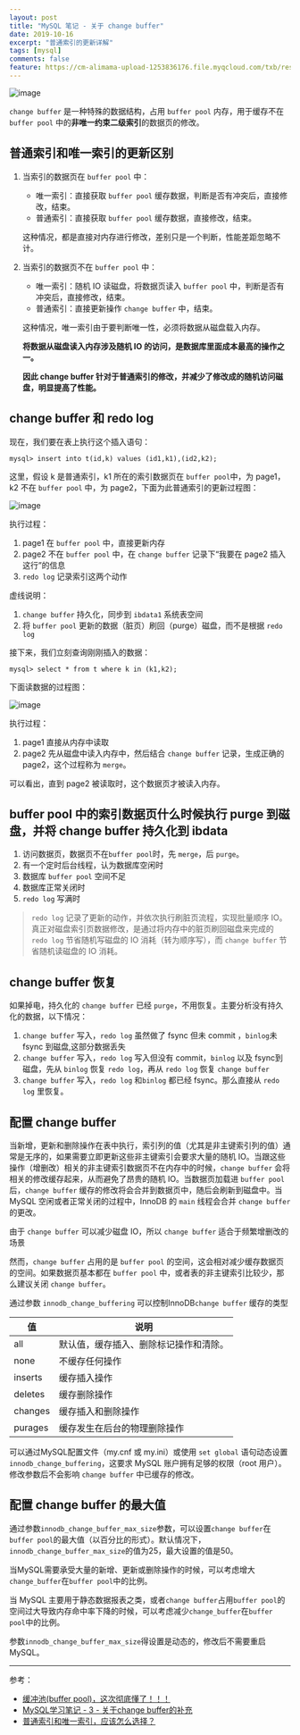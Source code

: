 ```yaml
---
layout: post
title: "MySQL 笔记 - 关于 change buffer"
date: 2019-10-16
excerpt: "普通索引的更新详解"
tags: [mysql]
comments: false
feature: https://cm-alimama-upload-1253836176.file.myqcloud.com/txb/resource/156767337013.png
---
```


![image](http://img.qingtingip.com/crawler/article/201971/dc70a3ac18bca10b9d3695664384367b)

``change buffer`` 是一种特殊的数据结构，占用 ``buffer pool`` 内存，用于缓存不在 ``buffer pool`` 中的**非唯一约束二级索引**的数据页的修改。

## 普通索引和唯一索引的更新区别

1. 当索引的数据页在 ``buffer pool`` 中：
    - 唯一索引：直接获取 ``buffer pool`` 缓存数据，判断是否有冲突后，直接修改，结束。
    - 普通索引：直接获取 ``buffer pool`` 缓存数据，直接修改，结束。

    这种情况，都是直接对内存进行修改，差别只是一个判断，性能差距忽略不计。

2. 当索引的数据页不在 ``buffer pool`` 中：
    - 唯一索引：随机 IO 读磁盘，将数据页读入 ``buffer pool`` 中，判断是否有冲突后，直接修改，结束。
    - 普通索引：直接更新操作 ``change buffer`` 中，结束。

    这种情况，唯一索引由于要判断唯一性，必须将数据从磁盘载入内存。

    **将数据从磁盘读入内存涉及随机 IO 的访问，是数据库里面成本最高的操作之一。**

    **因此 change buffer 针对于普通索引的修改，并减少了修改成的随机访问磁盘，明显提高了性能。**

## change buffer 和 redo log

现在，我们要在表上执行这个插入语句：
```
mysql> insert into t(id,k) values (id1,k1),(id2,k2);
```
这里，假设 k 是普通索引，k1 所在的索引数据页在 ``buffer pool``中，为 page1，k2 不在 ``buffer pool`` 中，为 page2，下面为此普通索引的更新过程图：

![image](https://static001.geekbang.org/resource/image/98/a3/980a2b786f0ea7adabef2e64fb4c4ca3.png)

执行过程：
1. page1 在 ``buffer pool`` 中，直接更新内存
2. page2 不在 ``buffer pool`` 中，在 ``change buffer`` 记录下“我要在 page2 插入这行”的信息
3. ``redo log`` 记录索引这两个动作

虚线说明：
1. ``change buffer`` 持久化，同步到 ``ibdata1`` 系统表空间
2. 将 ``buffer pool`` 更新的数据（脏页）刷回（purge）磁盘，而不是根据 ``redo log``

接下来，我们立刻查询刚刚插入的数据：
```
mysql> select * from t where k in (k1,k2);
```
下面读数据的过程图：

![image](https://static001.geekbang.org/resource/image/6d/8e/6dc743577af1dbcbb8550bddbfc5f98e.png)

执行过程：
1. page1 直接从内存中读取
2. page2 先从磁盘中读入内存中，然后结合 ``change buffer`` 记录，生成正确的 page2，这个过程称为 ``merge``。

可以看出，直到 page2 被读取时，这个数据页才被读入内存。

## buffer pool 中的索引数据页什么时候执行 purge 到磁盘，并将 change buffer 持久化到 ibdata

1. 访问数据页，数据页不在``buffer pool``时，先 ``merge``，后 ``purge``。
2. 有一个定时后台线程，认为数据库空闲时
3. 数据库 ``buffer pool`` 空间不足
4. 数据库正常关闭时
5. ``redo log`` 写满时

> ``redo log`` 记录了更新的动作，并依次执行刷脏页流程，实现批量顺序 IO。
>真正对磁盘索引页数据修改，是通过将内存中的脏页刷回磁盘来完成的
> ``redo log`` 节省随机写磁盘的 IO 消耗（转为顺序写），而 ``change buffer`` 节省随机读磁盘的 IO 消耗。

## change buffer 恢复

如果掉电，持久化的 ``change buffer`` 已经 ``purge``，不用恢复。主要分析没有持久化的数据，以下情况：

1. ``change buffer`` 写入，``redo log`` 虽然做了 fsync 但未 commit ，``binlog``未 fsync 到磁盘,这部分数据丢失
2. ``change buffer`` 写入，``redo log`` 写入但没有 commit，``binlog`` 以及 fsync到磁盘，先从 ``binlog`` 恢复 ``redo log``，再从 ``redo log`` 恢复 ``change buffer``
3. ``change buffer`` 写入，``redo log`` 和``binlog`` 都已经 fsync。那么直接从 ``redo log`` 里恢复。

## 配置 change buffer

当新增，更新和删除操作在表中执行，索引列的值（尤其是非主键索引列的值）通常是无序的，如果需要立即更新这些非主键索引会要求大量的随机 IO。当跟这些操作（增删改）相关的非主键索引数据页不在内存中的时候，``change buffer`` 会将相关的修改缓存起来，从而避免了昂贵的随机 IO。当数据页加载进 ``buffer pool`` 后，``change buffer`` 缓存的修改将会合并到数据页中，随后会刷新到磁盘中。当 MySQL 空闲或者正常关闭的过程中，InnoDB 的 ``main`` 线程会合并 ``change buffer`` 的更改。

由于 ``change buffer`` 可以减少磁盘 IO，所以 ``change buffer`` 适合于频繁增删改的场景

然而，``change buffer`` 占用的是 ``buffer pool`` 的空间，这会相对减少缓存数据页的空间。如果数据页基本都在 ``buffer pool`` 中，或者表的非主键索引比较少，那么建议关闭 ``change buffer``。

通过参数 ``innodb_change_buffering`` 可以控制InnoDB``change buffer`` 缓存的类型

值 | 说明|
---|---|
all |   默认值，缓存插入、删除标记操作和清除。|
none |  不缓存任何操作|
inserts |   缓存插入操作|
deletes |   缓存删除操作|
changes |   缓存插入和删除操作|
purages | 缓存发生在后台的物理删除操作|

可以通过MySQL配置文件（my.cnf 或 my.ini）或使用 ``set global`` 语句动态设置 ``innodb_change_buffering``，这要求 MySQL 账户拥有足够的权限（root 用户）。修改参数后不会影响 ``change buffer`` 中已缓存的修改。

## 配置 change buffer 的最大值

通过参数``innodb_change_buffer_max_size``参数，可以设置``change buffer``在``buffer pool``的最大值（以百分比的形式）。默认情况下，``innodb_change_buffer_max_size``的值为25，最大设置的值是50。

当MySQL需要承受大量的新增、更新或删除操作的时候，可以考虑增大``change_buffer``在``buffer pool``中的比例。

当 MySQL 主要用于静态数据报表之类，或者``change buffer``占用``buffer pool``的空间过大导致内存命中率下降的时候，可以考虑减少``change_buffer``在``buffer pool``中的比例。

参数``innodb_change_buffer_max_size``得设置是动态的，修改后不需要重启 MySQL。

---
参考：
-  [缓冲池(buffer pool)，这次彻底懂了！！！](https://juejin.im/post/5d11a79ee51d4555e372a624#heading-4)
- [MySQL学习笔记 - 3 - 关于change buffer的补充](https://juejin.im/post/5ce78e71f265da1b7a4b4e8d)
- [普通索引和唯一索引，应该怎么选择？](https://time.geekbang.org/column/article/70848)
